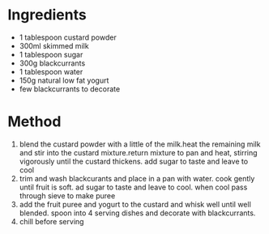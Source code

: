 # Ingredients

-   1 tablespoon custard powder
-   300ml skimmed milk
-   1 tablespoon sugar
-   300g blackcurrants
-   1 tablespoon water
-   150g natural low fat yogurt
-   few blackcurrants to decorate

# Method

1.  blend the custard powder with a little of the milk.heat the remaining milk and stir into the custard mixture.return mixture to pan and heat, stirring vigorously until the custard thickens. add sugar to taste and leave to cool
2.  trim and wash blackcurants and place in a pan with water. cook gently until fruit is soft. ad sugar to taste and leave to cool. when cool pass through sieve to make puree
3.  add the fruit puree and yogurt to the custard and whisk well until well blended. spoon into 4 serving dishes and decorate with blackcurrants.
4.  chill before serving

